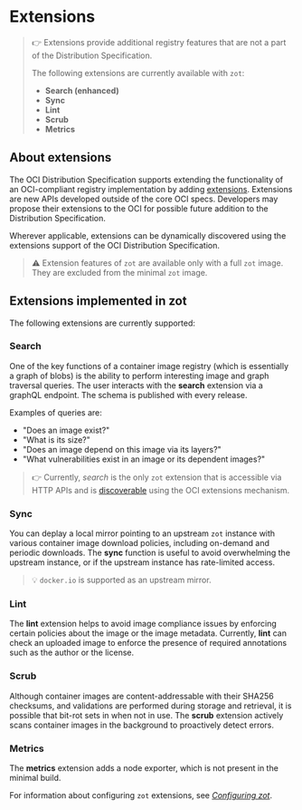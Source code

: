 # Extensions

> :point_right: Extensions provide additional registry features that are not a part of the Distribution Specification.
>
>The following extensions are currently available with `zot`:
>
> -  **Search (enhanced)**
> -  **Sync**
> -  **Lint**
> -  **Scrub**
> -  **Metrics**

## About extensions

The OCI Distribution Specification supports extending the functionality of an OCI-compliant registry implementation by adding [extensions](https://github.com/opencontainers/distribution-spec/tree/main/extensions). Extensions are new APIs developed outside of the core OCI specs. Developers may propose their extensions to the OCI for possible future addition to the Distribution Specification.

Wherever applicable, extensions can be dynamically discovered using the extensions support of the OCI Distribution Specification. 

> :warning:
> Extension features of `zot` are available only with a full `zot` image. They are excluded from the minimal `zot` image.

## Extensions implemented in zot

The following extensions are currently supported:

### **Search**

   One of the key functions of a container image registry (which is essentially a graph of blobs) is the ability to perform interesting image and graph traversal queries. The user interacts with the **search** extension via a graphQL endpoint. The schema is published with every release.

   Examples of queries are:

   -   "Does an image exist?"
   -   "What is its size?"
   -   "Does an image depend on this image via its layers?"
   -   "What vulnerabilities exist in an image or its dependent images?"

> :point_right: 
> Currently, _search_ is the only `zot` extension that is accessible via HTTP APIs and is [discoverable](https://github.com/opencontainers/distribution-spec/blob/main/extensions/_oci.md#module-discover) using the OCI extensions mechanism.

### **Sync**

   You can deplay a local mirror pointing to an upstream `zot` instance with various container image download policies, including on-demand and periodic downloads. The **sync** function is useful to avoid overwhelming the upstream instance, or if the upstream instance has rate-limited access.

> :bulb:
> `docker.io` is supported as an upstream mirror.

### **Lint**

   The **lint** extension helps to avoid image compliance issues by enforcing certain policies about the image or the image metadata. Currently, **lint** can check an uploaded image to enforce the presence of required annotations such as the author or the license.

### **Scrub**

   Although container images are content-addressable with their SHA256 checksums, and validations are performed during storage and retrieval, it is possible that bit-rot sets in when not in use. The **scrub** extension actively scans container images in the background to proactively detect errors.

### **Metrics**
  
   The **metrics** extension adds a node exporter, which is not present in the minimal build.

For information about configuring `zot` extensions, see [*Configuring zot*](../admin-guide/admin-configuration.md).
